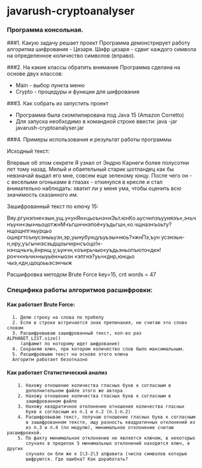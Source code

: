 # javarush-cryptoanalyser

### Программа консольная.

###1. Какую задачу решает проект
Программа демонстрирует работу алгоритма шифрования - Цезаря.
Шифр цезаря - сдвиг каждого символа на определенное количество символов (вправо).

###2. На какие классы обратить внимание
Программа сделана на основе двух классов:
* Main - выбор пункта меню
* Crypto - процедуры и функции для шифрования

###3. Как собрать из запустить проект

* Программа была скомпилирована под Java 15 (Amazon Corretto)
* Для запуска необходимо в командной строке ввести:
  java -jar javarush-cryptoanalyser.jar

###4. Примеры использования и результат работы программы

Исходный текст:

Впервые об этом секрете Я узнал от Эндрю Карнеги более полусотни лет тому назад. Милый и обаятельный старик шотландец как бы невзначай выдал его мне, совсем еще зеленому юнцу. После чего он - с веселыми огоньками в глазах - откинулся в кресле и стал внимательно наблюдать: хватит ли у меня ума, чтобы оценить всю значимость сказанного им.

Зашифрованный текст по ключу 15:

Вяу.ргунэпне«эын,ущ.у«унЯн»цьоънэ«нЭьт.юнКо.ьусчнпэъууняэъ»,э«ьчнъу«н«эы»ньоцотжнМчъгшнчнэпоё«уъдьгшн,«о.чщнаэ«ъоьту?нщощнпгньурцьо ошнргтоънусэныьузн,эр,уынубунцуъуьэы»нюь?»жнПэ,ъун усэнэьн-н,нру,уъгычнэсэьдщоычнрнсъоцо!н-нэ«щчь»ъ,ёнрнщ.у,ъунчн,«оънрьчыо«уъдьэньопъюто«дкн!ро«ч«нъчн»ныуьён»ыозн «эпгнэ?уьч«днр,юнцьо чыэ,«дн,щоцоььэсэнчыж

Расшифровка методом Brute Force
key=15, cnt words = 47

### Специфика работы алгоритмов расшифровки:
#### Как работает Brute Force:

      1. Делю строку на слова по пробелу
      2. Если в строке встречается знак препинания, не считаю это слово словом
      3. Расшифровываю зашифрованный текст, кол-во раз ALPHABET_LIST.size()
         (алфамит по которому идет шифрование)
      4. Сохраняю ключ, при котором количество слов было максимальным. 
      5. Расшифровывю текст на основе этого ключа
      Алгоритм работает безотказно

#### Как работает Статистический анализ
        1. Нахожу отношение количества гласных букв к согласным в 
           дополнительном файле этого же автора
        2. Нахожу отношение количества гласных букв к согласным в 
           зашифрованном файле 
        3. Нахожу квадратичное отклонение отношения количества гласных
           букв к согласным из п.1 и п.2 (п.1-п.2)
        4. Расшифровываю текст, получаю отношение гласных букв к согласным
           в зашифрованном тексте, ищу разность квадратичных отклонений из
           из п.3 и п.4 (по модулю), минимальное отклонение считаю расшифровкой.
        5. По факту минимальное отклонение не является ключом, в некоторых 
           случаях в пределах 5 минимальных отклонений находится ключ, в других
           случаях он бли же к 1\3-2\3 алфавита (числа символов которые 
           шифруются. Где ошибка? Как доработать?

